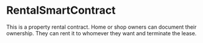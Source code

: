 # RentalSmartContract
This is a property rental contract. Home or shop owners can document their ownership. They can rent it to whomever they want and terminate the lease.
